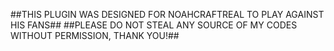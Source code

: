 ##THIS PLUGIN WAS DESIGNED FOR NOAHCRAFTREAL TO PLAY AGAINST HIS FANS##
##PLEASE DO NOT STEAL ANY SOURCE OF MY CODES WITHOUT PERMISSION, THANK YOU!##
